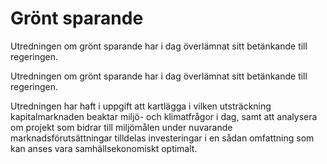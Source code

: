 # Grönt sparande

Utredningen om grönt sparande har i dag överlämnat sitt betänkande till regeringen.

Utredningen om grönt sparande har i dag överlämnat sitt betänkande till regeringen.

Utredningen har haft i uppgift att kartlägga i vilken utsträckning kapitalmarknaden beaktar miljö- och klimatfrågor i dag, samt att analysera om projekt som bidrar till miljömålen under nuvarande marknadsförutsättningar tilldelas investeringar i en sådan omfattning som kan anses vara samhällsekonomiskt optimalt.
